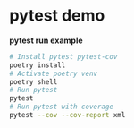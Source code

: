 # pytest demo

**pytest run example**

```bash
# Install pytest pytest-cov
poetry install
# Activate poetry venv 
poetry shell
# Run pytest
pytest
# Run pytest with coverage
pytest --cov --cov-report xml
```
